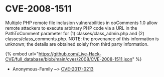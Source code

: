 # CVE-2008-1511

Multiple PHP remote file inclusion vulnerabilities in ooComments 1.0 allow remote attackers to execute arbitrary PHP code via a URL in the PathToComment parameter for (1) classes/class_admin.php and (2) classes/class_comments.php.  NOTE: the provenance of this information is unknown; the details are obtained solely from third party information.

{% embed url="https://github.com/Live-Hack-CVE/full_database/blob/main/cves/2008/CVE-2008-1511.json" %}


* Anonymous-Family ~> [CVE-2017-0213](https://zeste.alice-snow.ru/2008/database/cve-2008-1511/cve-2017-0213-anonymous-family)